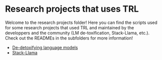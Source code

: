# Research projects that uses TRL

Welcome to the research projects folder! Here you can find the scripts used for some research projects that used TRL and maintained by the developpers and the community (LM de-toxification, Stack-Llama, etc.). Check out the READMEs in the subfolders for more information!

- [De-detoxifying language models](https://github.com/lvwerra/trl/tree/main/examples/research_projects/toxicity)
- [Stack-Llama](https://github.com/lvwerra/trl/tree/main/examples/research_projects/stack_llama)